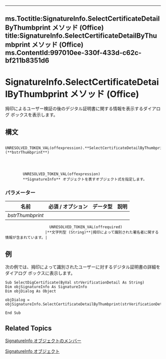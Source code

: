 

---
ms.Toctitle:SignatureInfo.SelectCertificateDetailByThumbprint メソッド (Office)
title:SignatureInfo.SelectCertificateDetailByThumbprint メソッド (Office)
ms.ContentId:997010ee-330f-433d-c62c-bf211b8351d6
---
# SignatureInfo.SelectCertificateDetailByThumbprint メソッド (Office)




拇印によるユーザー検証の後のデジタル証明書に関する情報を表示するダイアログ ボックスを表示します。

## 構文

            UNRESOLVED_TOKEN_VAL(offexpression).**SelectCertificateDetailByThumbprint**(**bstrThumbprint**)




            UNRESOLVED_TOKEN_VAL(offexpression)
            **SignatureInfo** オブジェクトを表すオブジェクト式を指定します。

### パラメーター

|**名前**|**必須 / オプション**|**データ型**|**説明**|
|---|---|---|---|
|*bstrThumbprint*|
                        UNRESOLVED_TOKEN_VAL(offrequired)
                      |**文字列型 (String)**|拇印によって識別された署名者に関する情報が含まれています。|





## 例
次の例では、拇印によって識別されたユーザーに対するデジタル証明書の詳細をダイアログ ボックスに表示します。

```vba
Sub SelectDigCertificate(ByVal strVerificationDetail As String) 
Dim objSignatureInfo As SignatureInfo 
Dim objDialog As Object 
 
objDialog = objSignatureInfo.SelectCertificateDetailByThumbprint(strVerificationDetail) 
 
End Sub 

```




## Related Topics

[SignatureInfo オブジェクトのメンバー](52c19097-8afb-d35c-a9f7-eae81e91c05d.md)

[SignatureInfo オブジェクト](fe0ffe7d-7cc7-0d82-6888-d5eacca0d3ce.md)




